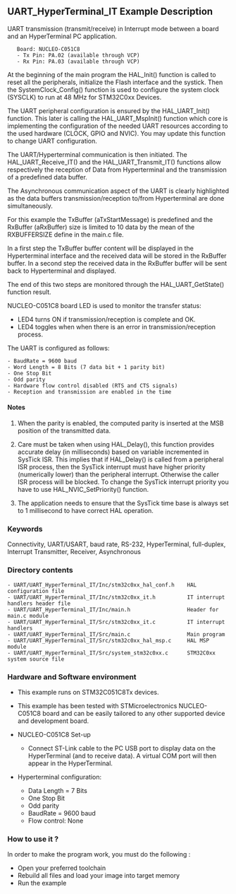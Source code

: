 ## <b>UART_HyperTerminal_IT Example Description</b>

UART transmission (transmit/receive) in Interrupt mode between a board and
an HyperTerminal PC application.

       Board: NUCLEO-C051C8
       - Tx Pin: PA.02 (available through VCP)
       - Rx Pin: PA.03 (available through VCP)

At the beginning of the main program the HAL_Init() function is called to reset
all the peripherals, initialize the Flash interface and the systick.
Then the SystemClock_Config() function is used to configure the system
clock (SYSCLK) to run at 48 MHz for STM32C0xx Devices.

The UART peripheral configuration is ensured by the HAL_UART_Init() function.
This later is calling the HAL_UART_MspInit() function which core is implementing
the configuration of the needed UART resources according to the used hardware (CLOCK,
GPIO and NVIC). You may update this function to change UART configuration.

The UART/Hyperterminal communication is then initiated.
The HAL_UART_Receive_IT() and the HAL_UART_Transmit_IT() functions allow respectively
the reception of Data from Hyperterminal and the transmission of a predefined data
buffer.

The Asynchronous communication aspect of the UART is clearly highlighted as the
data buffers transmission/reception to/from Hyperterminal are done simultaneously.

For this example the TxBuffer (aTxStartMessage) is predefined and the RxBuffer (aRxBuffer)
size is limited to 10 data by the mean of the RXBUFFERSIZE define in the main.c file.

In a first step the TxBuffer buffer content will be displayed in the Hyperterminal
interface and the received data will be stored in the RxBuffer buffer.
In a second step the received data in the RxBuffer buffer will be sent back to
Hyperterminal and displayed.

The end of this two steps are monitored through the HAL_UART_GetState() function
result.

NUCLEO-C051C8 board LED is used to monitor the transfer status:

 - LED4 turns ON if transmission/reception is complete and OK.
 - LED4 toggles when when there is an error in transmission/reception process.

The UART is configured as follows:

    - BaudRate = 9600 baud
    - Word Length = 8 Bits (7 data bit + 1 parity bit)
    - One Stop Bit
    - Odd parity
    - Hardware flow control disabled (RTS and CTS signals)
    - Reception and transmission are enabled in the time

#### <b>Notes</b>

 1. When the parity is enabled, the computed parity is inserted at the MSB
    position of the transmitted data.

 2. Care must be taken when using HAL_Delay(), this function provides accurate delay (in milliseconds)
    based on variable incremented in SysTick ISR. This implies that if HAL_Delay() is called from
    a peripheral ISR process, then the SysTick interrupt must have higher priority (numerically lower)
    than the peripheral interrupt. Otherwise the caller ISR process will be blocked.
    To change the SysTick interrupt priority you have to use HAL_NVIC_SetPriority() function.

 3. The application needs to ensure that the SysTick time base is always set to 1 millisecond
    to have correct HAL operation.

### <b>Keywords</b>

Connectivity, UART/USART, baud rate, RS-232, HyperTerminal, full-duplex, Interrupt
Transmitter, Receiver, Asynchronous

### <b>Directory contents</b>

    - UART/UART_HyperTerminal_IT/Inc/stm32c0xx_hal_conf.h    HAL configuration file
    - UART/UART_HyperTerminal_IT/Inc/stm32c0xx_it.h          IT interrupt handlers header file
    - UART/UART_HyperTerminal_IT/Inc/main.h                  Header for main.c module
    - UART/UART_HyperTerminal_IT/Src/stm32c0xx_it.c          IT interrupt handlers
    - UART/UART_HyperTerminal_IT/Src/main.c                  Main program
    - UART/UART_HyperTerminal_IT/Src/stm32c0xx_hal_msp.c     HAL MSP module
    - UART/UART_HyperTerminal_IT/Src/system_stm32c0xx.c      STM32C0xx system source file

### <b>Hardware and Software environment</b>

  - This example runs on STM32C051C8Tx devices.

  - This example has been tested with STMicroelectronics NUCLEO-C051C8 board and can be
    easily tailored to any other supported device and development board.

  - NUCLEO-C051C8 Set-up
    
    - Connect ST-Link cable to the PC USB port to display data on the HyperTerminal (and to receive data).
      A virtual COM port will then appear in the HyperTerminal.

  - Hyperterminal configuration:
    - Data Length = 7 Bits
    - One Stop Bit
    - Odd parity
    - BaudRate = 9600 baud
    - Flow control: None

### <b>How to use it ?</b>

In order to make the program work, you must do the following :

 - Open your preferred toolchain
 - Rebuild all files and load your image into target memory
 - Run the example

